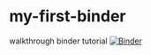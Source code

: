 # my-first-binder
walkthrough binder tutorial
[![Binder](https://mybinder.org/badge_logo.svg)](https://mybinder.org/v2/gh/michaleaking/my-first-binder/HEAD)
